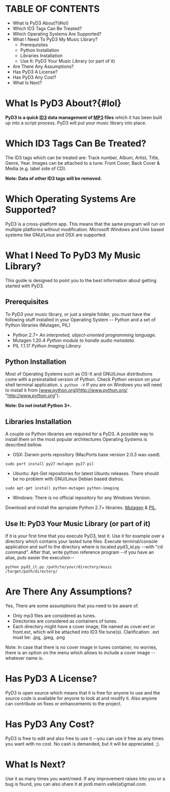 TABLE OF CONTENTS
=================
* What Is PyD3 About?{#lol}
* Which ID3 Tags Can Be Treated?
* Which Operating Systems Are Supported?
* What I Need To PyD3 My Music Library?
  + Prerequisites
  + Python Installation
  + Libraries Installation
  + Use It: PyD3 Your Music Library (or part of it)
* Are There Any Assumptions?
* Has PyD3 A License?
* Has PyD3 Any Cost?
* What Is Next?


What Is PyD3 About?{#lol}
===================
**PyD3 is a quick [ID3](http://en.wikipedia.org/wiki/ID3/ "wikipedia/ID3") data management of [MP3](http://en.wikipedia.org/wiki/Mp3/ "wikipedia/MP3") files** which it has been built up into a script process. PyD3 will put your music library into place.


Which ID3 Tags Can Be Treated?
==============================
The ID3 tags which can be treated are: Track number, Album, Artist, Title, Genre, Year.
Images can be attached to a tune: Front Cover, Back Cover & Media (e.g. label side of CD).

**Note: Data of other ID3 tags will be removed.**


Which Operating Systems Are Supported?
======================================
PyD3 is a cross-platform app. This means that the same program will run on multiple platforms without modification. Microsoft Windows and Unix based systems like GNU/Linux and OSX are supported.


What I Need To PyD3 My Music Library?
=====================================
This guide is designed to point you to the best information about getting started with PyD3. 

Prerequisites
-------------
To PyD3 your music library, or just a simple folder, you must have the following stuff installed in your Operating System -- Python and a set of Python libraries (Mutagen, PIL)

* Python 2.7+ *An interpreted, object-oriented programming language.*
* Mutagen 1.20 *A Python module to handle audio metadata.*
* PIL 1.1.17 *Python Imaging Library.*

Python Installation
-------------------
Most of Operating Systems such as OS-X and GNU/Linux distributions come with a preinstalled version of Python. Check Python version on your shell terminal application. `$ python -V`
If you are on Windows you will need to install it from [www.python.org](http://www.python.org/ "http://www.python.org").

**Note: Do not install Python 3+.**

Libraries Installation
----------------------
A couple os Python libraries are required for a PyD3. A possible way to install them on the most popular architectures Operating Systems is described bellow.

* OSX: Darwin ports repository (MacPorts base version 2.0.3 was used).

`sudo port install py27-mutagen py27-pil`

* Ubuntu: Apt-Get repositories for latest Ubuntu releases. There should be no problem with GNU/Linux Debian based distros. 

`sudo apt-get install python-mutagen python-imaging`

* Windows: There is no official repository for any Windows Version.

Download and install the apropiate Python 2.7+ libraries. [Mutagen](http://code.google.com/p/mutagen/downloads/list/ "code.google.com/mutagen") & [PIL](http://www.pythonware.com/products/pil/ "pythonware.com/pil").
    
Use It: PyD3 Your Music Library (or part of it)
----------------------------------------------
If it is your first time that you execute PyD3, test it. Use it for example over a directory which contains your lasted tune files.
Execute terminal/console application and surf to the directory where is located pyd3_id.py --with "cd command". 
After that, write python reference program --if you have an alias, puts easier the execution--

	python pyd3_it.py /path/to/your/directory/music /target/path/directory/

Are There Any Assumptions?
==========================
Yes, There are some assumptions that you need to be aware of.

* Only mp3 files are considered as tunes.
* Directories are considered as containers of tunes.
* Each directory might have a cover image, file named as cover.ext or front.ext, which will be attached into ID3 file tune(s). Clarification: .ext must be: .jpg, .jpeg, .png

Note: In case that there is no cover image in tunes container, no worries, there is an option on the menu which allows to include a cover image --whatever name is.

Has PyD3 A License?
===================
PyD3 is open source which means that it is free for anyone to use and the source code is available for anyone to look at and modify it.
Also anyone can contribute on fixes or enhancements to the project.


Has PyD3 Any Cost?
==================
PyD3 is free to edit and also free to use it --you can use it free as any times you want with no cost. No cash is demanded, but it will be appreciated. ;). 


What Is Next?
=============
Use it as many times you want/need. If any improvement raises into you or a bug is found, you can also share it at jordi.marin.valle(at)gmail.com.
